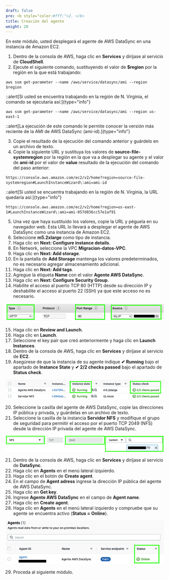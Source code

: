 ```yaml
---
draft: false
pre: <b style="color:#fff;">2. </b>
title: Creación del agente
weight: 20
---
```

En este módulo, usted desplegará el agente de AWS DataSync en una instancia de Amazon EC2.

1. Dentro de la consola de AWS, haga clic en **Services** y diríjase al servicio de **CloudShell**.
2. Ejecute el siguiente comando, sustituyendo el valor de **$region** por la región en la que está trabajando:

```
aws ssm get-parameter --name /aws/service/datasync/ami --region $region
```
::alert[Si usted se encuentra trabajando en la región de N. Virginia, el comando se ejecutaría así:]{type="info"}

```
aws ssm get-parameter --name /aws/service/datasync/ami --region us-east-1
```

::alert[La ejecución de este comando le permite conocer la versión más reciente de la AMI de AWS DataSync (ami-id).]{type="info"}

3. Copie el resultado de la ejecución del comando anterior y guárdelo en un archivo de texto.
4. Copie la siguiente URL y sustituya los valores de **source-file-systemregion** por la región en la que va a desplegar su agente y el valor de **ami-id** por el valor de **value** resultado de la ejecución del comando del paso anterior:

```
https://console.aws.amazon.com/ec2/v2/home?region=source-file-systemregion#LaunchInstanceWizard\:ami=ami-id
```

::alert[Si usted se encuentra trabajando en la región de N. Virginia, la URL quedaría así:]{type="info"}

```
https://console.aws.amazon.com/ec2/v2/home?region=us-east-1#LaunchInstanceWizard\:ami=ami-057d036cc57e1af91
```

5. Una vez que haya sustituido los valores, copie la URL y péguela en su navegador web. Esta URL lo llevará a desplegar el agente de AWS DataSync como una instancia de Amazon EC2.
6. Seleccione **m5.2xlarge** como tipo de instancia.
7. Haga clic en **Next: Configure instance details**.
8. En Network, seleccione la VPC **Migracion-datos-VPC**.
9. Haga clic en **Next: Add storage**.
10. En la pantalla de **Add Storage** mantenga los valores predeterminados, no es necesario agregar almacenamiento adicional.
11. Haga clic en **Next: Add tags**.
12. Agregue la etiqueta **Name** con el valor **Agente AWS DataSync**.
13. Haga clic en **Next: Configure Security Group**.
14. Habilite el acceso al puerto TCP 80 (HTTP) desde su dirección IP y deshabilite el acceso al puerto 22 (SSH) ya que este acceso no es necesario.

![Puerto TCP 80 - HTTP](/static/images/ds/puerto80.png)

15. Haga clic en **Review and Launch**.
16. Haga clic en **Launch**.
17. Seleccione el key pair que creó anteriormente y haga clic en **Launch Instances**.
18. Dentro de la consola de AWS, haga clic en **Services** y diríjase al servicio de **EC2**.
19. Asegúrese de que la instancia de su agente indique **<span style="color\:green">✔ Running**</span> bajo el apartado de **Instance State** y **<span style="color\:green">✔ 2/2 checks passed**</span> bajo el apartado de **Status check**.

![Status check passed (2/2)](/static/images/ds/statuscheck.png)

20. Seleccione la casilla del agente de AWS DataSync, copie las direcciones IP pública y privada, y guárdelas en un archivo de texto.
21. Seleccione la casilla de la instancia **Servidor NFS** y modifique el grupo de seguridad para permitir el acceso por el puerto TCP 2049 (NFS) desde la dirección IP privada del agente de AWS DataSync.

![Habilitar puerto 2049](/static/images/ds/puerto2049.png)

21. Dentro de la consola de AWS, haga clic en **Services** y diríjase al servicio de **DataSync**.
22. Haga clic en **Agents** en el menú lateral izquierdo.
23. Haga clic en el botón de **Create agent**.
24. En el campo de **Agent adress** ingrese la dirección IP pública del agente de AWS DataSync.
25. Haga clic en **Get key**.
26. Ingrese **Agente AWS DataSync** en el campo de **Agent name**.
27. Haga clic en **Create agent**.
28. Haga clic en **Agents** en el menú lateral izquierdo y compruebe que su agente se encuentra activo (**Status = Online**).


![Agente en línea](/static/images/ds/agenteenlinea.png)

29. Proceda al siguiente módulo.